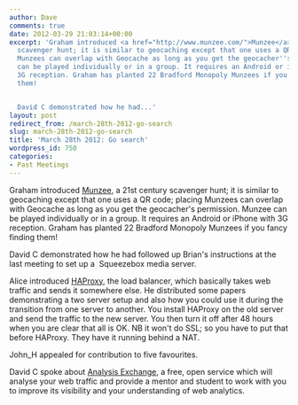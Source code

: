 ```yaml
---
author: Dave
comments: true
date: 2012-03-29 21:03:14+00:00
excerpt: 'Graham introduced <a href="http://www.munzee.com/">Munzee</a>, a 21st century
  scavenger hunt; it is similar to geocaching except that one uses a QR code; placing
  Munzees can overlap with Geocache as long as you get the geocacher''s permission. Munzee
  can be played individually or in a group. It requires an Android or iPhone with
  3G reception. Graham has planted 22 Bradford Monopoly Munzees if you fancy finding
  them!


  David C demonstrated how he had...'
layout: post
redirect_from: /march-28th-2012-go-search
slug: march-28th-2012-go-search
title: 'March 28th 2012: Go search'
wordpress_id: 750
categories:
- Past Meetings
---
```


Graham introduced [Munzee](http://www.munzee.com/), a 21st century scavenger hunt; it is similar to geocaching except that one uses a QR code; placing Munzees can overlap with Geocache as long as you get the geocacher's permission. Munzee can be played individually or in a group. It requires an Android or iPhone with 3G reception. Graham has planted 22 Bradford Monopoly Munzees if you fancy finding them!

David C demonstrated how he had followed up Brian's instructions at the last meeting to set up a  Squeezebox media server.

Alice introduced [HAProxy](http://haproxy.1wt.eu/), the load balancer, which basically takes web traffic and sends it somewhere else. He distributed some papers demonstrating a two server setup and also how you could use it during the transition from one server to another. You install HAProxy on the old server and send the traffic to the new server. You then turn it off after 48 hours when you are clear that all is OK. NB it won't do SSL; so you have to put that before HAProxy. They have it running behind a NAT.

John_H appealed for contribution to five favourites.

David C spoke about [Analysis Exchange](http://www.webanalyticsdemystified.com/ae/), a free, open service which will analyse your web traffic and provide a mentor and student to work with you to improve its visibility and your understanding of web analytics.
